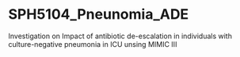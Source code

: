 # SPH5104_Pneunomia_ADE
Investigation on Impact of antibiotic de-escalation in individuals with culture-negative pneumonia in ICU unsing MIMIC III
